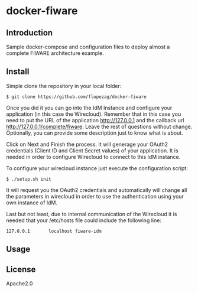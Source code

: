 # docker-fiware

## Introduction

Sample docker-compose and configuration files to deploy almost a complete FIWARE architecture example.


## Install

Simple clone the repository in your local folder:

```
$ git clone https://github.com/flopezag/docker-fiware
```

Once you did it you can go into the IdM Instance and configure your application (in this case the Wirecloud). Remember that in this case you need to put the URL of the application http://127.0.0.1 and the callback url http://127.0.0.1/complete/fiware. Leave the rest of questions without change. Optionally, you can provide some description just to know what is about.

Click on Next and Finish the process. It will generage your OAuth2 credentials (Client ID and Client Secret values) of your application. It is needed in order to configure Wirecloud to connect to this IdM instance.

To configure your wirecloud instance just execute the configuration script:

```
$ ./setup.sh init
```

It will request you the OAuth2 credentials and automatically will change all the parameters in wirecloud in order to use the authentication using your own instance of IdM.

Last but not least, due to internal communication of the Wirecloud it is needed that your /etc/hosts file could include the following line:

```
127.0.0.1       localhost fiware-idm
```

## Usage

## License

Apache2.0
